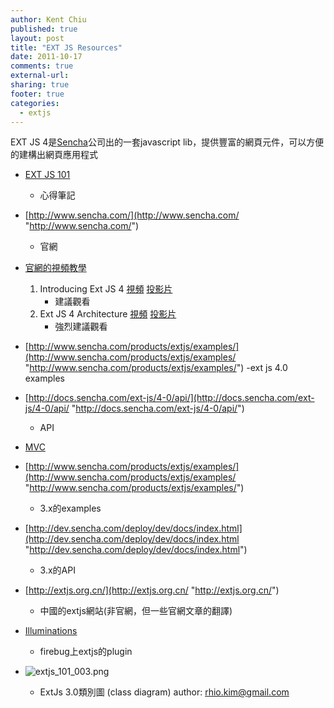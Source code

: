 ```yaml
---
author: Kent Chiu
published: true
layout: post
title: "EXT JS Resources"
date: 2011-10-17
comments: true
external-url:
sharing: true
footer: true
categories:
  - extjs
---
```






EXT JS
4是[Sencha](http://www.sencha.com/ "http://www.sencha.com/")公司出的一套javascript
lib，提供豐富的網頁元件，可以方便的建構出網頁應用程式

-   [EXT JS
    101](http://wiki.kent-chiu.com/doku.php?id=extjs:extjs_101 "extjs:extjs_101")
    - 心得筆記
-   [http://www.sencha.com/](http://www.sencha.com/ "http://www.sencha.com/")
    - 官網
-   [官網的視頻教學](http://www.sencha.com/conference/videos/ "http://www.sencha.com/conference/videos/")
    1.  Introducing Ext JS 4
        [視頻](http://vimeo.com/17733892 "http://vimeo.com/17733892")
        [投影片](http://www.slideshare.net/edspencer/intro-to-ext-4 "http://www.slideshare.net/edspencer/intro-to-ext-4")
        - 建議觀看
    2.  Ext JS 4 Architecture
        [視頻](http://vimeo.com/17733892 "http://vimeo.com/17733892")
        [投影片](http://www.slideshare.net/edspencer/ext-js-4-architecture "http://www.slideshare.net/edspencer/ext-js-4-architecture")
        - 強烈建議觀看

-   [http://www.sencha.com/products/extjs/examples/](http://www.sencha.com/products/extjs/examples/ "http://www.sencha.com/products/extjs/examples/")
    -ext js 4.0 examples
-   [http://docs.sencha.com/ext-js/4-0/api/](http://docs.sencha.com/ext-js/4-0/api/ "http://docs.sencha.com/ext-js/4-0/api/")
    - API
-   [MVC](http://dev.sencha.com/deploy/ext-4.0-beta3/docs/guide/application_architecture.html "http://dev.sencha.com/deploy/ext-4.0-beta3/docs/guide/application_architecture.html")
-   [http://www.sencha.com/products/extjs/examples/](http://www.sencha.com/products/extjs/examples/ "http://www.sencha.com/products/extjs/examples/")
    - 3.x的examples
-   [http://dev.sencha.com/deploy/dev/docs/index.html](http://dev.sencha.com/deploy/dev/docs/index.html "http://dev.sencha.com/deploy/dev/docs/index.html")
    - 3.x的API
-   [http://extjs.org.cn/](http://extjs.org.cn/ "http://extjs.org.cn/")
    - 中國的extjs網站(非官網，但一些官網文章的翻譯)
-   [Illuminations](http://www.illuminations-for-developers.com/ "http://www.illuminations-for-developers.com/")
    - firebug上extjs的plugin
-   ![extjs_101_003.png][extjs_101_003.png]
    - ExtJs 3.0類別圖 (class diagram) author: rhio.kim@gmail.com


[extjs_101_003.png]: /images/wiki/extjs/extjs_101_003.png